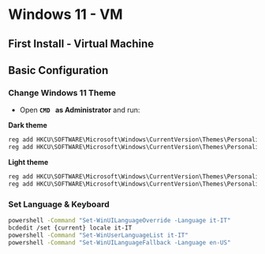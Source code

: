 # Windows 11 - VM

## First Install - Virtual Machine



## Basic Configuration

### Change Windows 11 Theme

- Open **`CMD ` as Administrator** and run:

**Dark theme**

```powershell
reg add HKCU\SOFTWARE\Microsoft\Windows\CurrentVersion\Themes\Personalize /v AppsUseLightTheme /t REG_DWORD /d 0 /f
reg add HKCU\SOFTWARE\Microsoft\Windows\CurrentVersion\Themes\Personalize /v SystemUsesLightTheme /t REG_DWORD /d 0 /f
```

**Light theme**

```powershell
reg add HKCU\SOFTWARE\Microsoft\Windows\CurrentVersion\Themes\Personalize /v AppsUseLightTheme /t REG_DWORD /d 1 /f
reg add HKCU\SOFTWARE\Microsoft\Windows\CurrentVersion\Themes\Personalize /v SystemUsesLightTheme /t REG_DWORD /d 1 /f
```



### Set Language & Keyboard

```bash
powershell -Command "Set-WinUILanguageOverride -Language it-IT"
bcdedit /set {current} locale it-IT
powershell -Command "Set-WinUserLanguageList it-IT"
powershell -Command "Set-WinUILanguageFallback -Language en-US"
```



